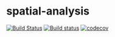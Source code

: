 # spatial-analysis

[![Build Status](https://travis-ci.org/ZGIS/spatial-analysis.svg?branch=master)](https://travis-ci.org/ZGIS/spatial-analysis)
[![Build status](https://ci.appveyor.com/api/projects/status/229so4i6ahj1w2r7?svg=true)](https://ci.appveyor.com/project/ClemensHa/spatial-analysis)
[![codecov](https://codecov.io/gh/ZGIS/spatial-analysis/branch/master/graph/badge.svg)](https://codecov.io/gh/ZGIS/spatial-analysis)


